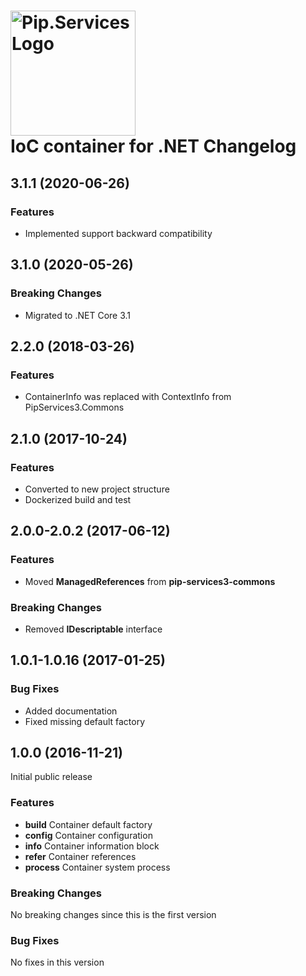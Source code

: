 # <img src="https://uploads-ssl.webflow.com/5ea5d3315186cf5ec60c3ee4/5edf1c94ce4c859f2b188094_logo.svg" alt="Pip.Services Logo" width="200"> <br/> IoC container for .NET Changelog

## <a name="3.1.1"></a> 3.1.1 (2020-06-26)

### Features
* Implemented support backward compatibility

## <a name="3.1.0"></a> 3.1.0 (2020-05-26)

### Breaking Changes
* Migrated to .NET Core 3.1

## <a name="2.2.0"></a> 2.2.0 (2018-03-26)

### Features
* ContainerInfo was replaced with ContextInfo from PipServices3.Commons

## <a name="2.1.0"></a> 2.1.0 (2017-10-24)

### Features
* Converted to new project structure
* Dockerized build and test

## <a name="2.0.0-2.0.2"></a> 2.0.0-2.0.2 (2017-06-12)

### Features
* Moved **ManagedReferences** from **pip-services3-commons**

### Breaking Changes
* Removed **IDescriptable** interface

## <a name="1.0.1-1.0.16"></a> 1.0.1-1.0.16 (2017-01-25)

### Bug Fixes
* Added documentation
* Fixed missing default factory

## <a name="1.0.0"></a> 1.0.0 (2016-11-21)

Initial public release

### Features
* **build** Container default factory
* **config** Container configuration
* **info** Container information block
* **refer** Container references
* **process** Container system process

### Breaking Changes
No breaking changes since this is the first version

### Bug Fixes
No fixes in this version

